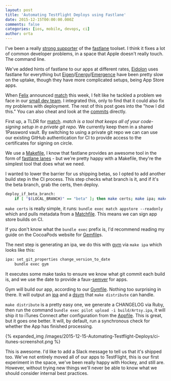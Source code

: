```yaml
---
layout: post
title: 'Automating TestFlight Deploys using Fastlane'
date: 2015-12-15T00:00:00.000Z
comments: false
categories: [ios, mobile, devops, ci]
author: orta
---
```


I've been a really [strong supporter](http://artsy.github.io/blog/2015/09/18/Cocoa-Architecture-Dependencies/) of the [fastlane](https://fastlane.tools) toolset. I think it fixes a lot of common developer problems, in a space that Apple doesn't really touch. The command line.

We've added hints of fastlane to our apps at different rates, [Eidolon](https://github.com/artsy/eidolon/) uses fastlane for everything but [Eigen](https://github.com/artsy/eigen/)/[Energy](https://github.com/artsy/energy)/[Emergence](https://github.com/artsy/emergence) have been pretty slow on the uptake, though they have more complicated setups, being App Store apps.

When [Felix](https://krausefx.com/) announced [match](https://krausefx.com/blog/introducing-match-a-new-approach-to-code-signing) this week, I felt like he tackled a problem we face in our [small dev team](http://artsy.net/job/mobile-engineer). I integrated this, only to find that it could also fix my problems with deployment. The rest of this post goes into the "how I did this." You can also cheat and look at the [commits](https://github.com/artsy/eigen/compare/d06270882aadec8f03927455a5229b53dd0a73c8...9eaf9082ebdcdf75f12ad2804260587e01526f2d) directly.

<!-- more -->

First up, a TLDR for [match](https://github.com/fastlane/match). _match is a tool that keeps all of your code-signing setup in a private git repo._ We currently keep them in a shared 1Password vault. By switching to using a private git repo we can can use our existing GitHub authentication for CI to provide access to the certificates for signing on circle.

We use a [Makefile](https://github.com/artsy/eigen/blob/master/Makefile), I know that fastlane provides an awesome tool in the form of [fastlane lanes](https://github.com/fastlane/fastlane#features) - but we're pretty happy with a Makefile, they're the simplest tool that does what we need.

I wanted to lower the barrier for us shipping betas, so I opted to add another build step in the CI process. This step checks what branch is it, and if it's the beta branch, grab the certs, then deploy.

``` sh
deploy_if_beta_branch:
	if [ "$(LOCAL_BRANCH)" == "beta" ]; then make certs; make ipa; make distribute; fi
```

`make certs` is really simple, it runs: `bundle exec match appstore --readonly` which and pulls metadata from a [Matchfile](https://github.com/artsy/eigen/blob/9eaf9082ebdcdf75f12ad2804260587e01526f2d/fastlane/Matchfile). This means we can sign app store builds on CI.

If you don't know what the `bundle exec` prefix is, I'd recommend reading my guide on the CocoaPods website for [Gemfile](https://guides.cocoapods.org/using/a-gemfile.html)s.

The next step is generating an ipa, we do this with [gym](https://github.com/fastlane/gym) via `make ipa` which looks like this:

``` sh
ipa: set_git_properties change_version_to_date
	bundle exec gym
```

It executes some make tasks to ensure we know what git commit each build is, and we use the date to provide a faux-[semver](http://semver.org) for apps.

Gym will build our app, according to our [Gymfile](https://github.com/artsy/eigen/blob/9eaf9082ebdcdf75f12ad2804260587e01526f2d/fastlane/GymFile). Nothing too surprising in there. It will output an [ipa](http://apple.stackexchange.com/questions/26550/what-does-ipa-stand-for) and a [dsym](http://stackoverflow.com/questions/3656391/whats-the-dsym-and-how-to-use-it-ios-sdk) that `make distribute` can handle.

`make distribute` is a pretty easy one, we generate a CHANGELOG via Ruby, then run the command `bundle exec pilot upload -i build/Artsy.ipa`, it will ship it to iTunes Connect after configuration from the [Appfile](https://github.com/artsy/eigen/blob/9eaf9082ebdcdf75f12ad2804260587e01526f2d/fastlane/AppFile). This is great, but it goes one better. It will, by default, run a synchronous check for whether the App has finished processing.

{% expanded_img /images/2015-12-15-Automating-Testflight-Deploys/ci-itunes-screenshot.png %}

This is awesome. I'd like to add a Slack message to tell us that it's shipped too. We've not entirely moved all of our apps to TestFlight, this is our first experiment in the space, we've been really happy with Hockey, and still are. However, without trying new things we'll never be able to know what we should consider internal best practices.
